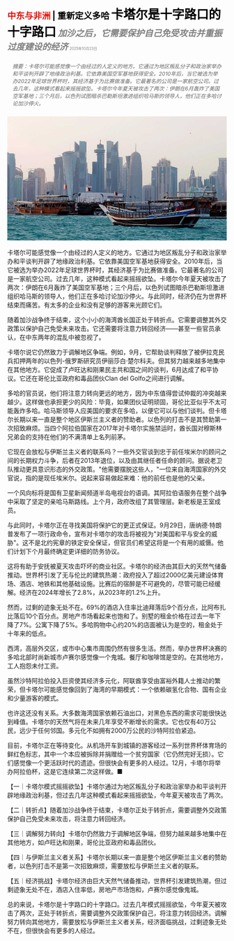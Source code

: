 <span style="color:#E3120B; font-size:14.9pt; font-weight:bold;">中东与非洲</span> <span style="color:#000000; font-size:14.9pt; font-weight:bold;">| 重新定义多哈</span>
<span style="color:#000000; font-size:21.0pt; font-weight:bold;">卡塔尔是十字路口的十字路口</span>
<span style="color:#808080; font-size:14.9pt; font-weight:bold; font-style:italic;">加沙之后，它需要保护自己免受攻击并重振过度建设的经济</span>
<span style="color:#808080; font-size:6.2pt;">2025年10月23日</span>

<div style="padding:8px 12px; color:#666; font-size:9.0pt; font-style:italic; margin:12px 0;">摘要：卡塔尔可能感觉像一个由经过的人定义的地方。它通过为地区叛乱分子和政治家举办和平谈判开辟了地缘政治利基。它依靠美国空军基地获得安全。2010年后，当它被选为举办2022年足球世界杯时，其经济基于为比赛做准备。它最著名的公司是一家航空公司。过去几年，这种模式看起来摇摇欲坠。卡塔尔今年夏天被攻击了两次：伊朗在6月轰炸了美国空军基地；三个月后，以色列试图暗杀巴勒斯坦激进组织哈马斯的领导人，他们正在多哈讨论加沙停火。</div>

![](../images/031_Qatar_is_a_crossroads_at_a_crossroads/p0135_img01.jpeg)

卡塔尔可能感觉像一个由经过的人定义的地方。它通过为地区叛乱分子和政治家举办和平谈判开辟了地缘政治利基。它依靠美国空军基地获得安全。2010年后，当它被选为举办2022年足球世界杯时，其经济基于为比赛做准备。它最著名的公司是一家航空公司。过去几年，这种模式看起来摇摇欲坠。卡塔尔今年夏天被攻击了两次：伊朗在6月轰炸了美国空军基地；三个月后，以色列试图暗杀巴勒斯坦激进组织哈马斯的领导人，他们正在多哈讨论加沙停火。与此同时，经济仍在为世界杯结束而痛苦。有太多的企业和没有足够的游客来光顾它们。

随着加沙战争终于结束，这个小小的海湾酋长国正处于转折点。它需要调整其外交政策以保护自己免受未来攻击。它还需要将注意力转回经济——甚至一些官员承认，在中东两年的混乱中被忽视了。

卡塔尔说它仍然致力于调解地区争端。例如，9月，它帮助谈判释放了被伊拉克民兵扣押两年的以色列-俄罗斯研究员伊丽莎白·楚尔科夫。但其努力越来越多地集中在其他地方。它促成了卢旺达和刚果民主共和国之间的谈判，6月达成了和平协议。它还在哥伦比亚政府和毒品团伙Clan del Golfo之间进行调解。

多哈的官员说，他们将注意力转向更远的地方，因为中东值得尝试仲裁的冲突越来越少。这样做也承担更少的风险：毕竟，如果团伙证明顽固，哥伦比亚似乎不太可能轰炸多哈。哈马斯领导人应美国的要求在多哈，以便它可以与他们谈判。但卡塔尔长期以来一直是整个地区伊斯兰主义者的赞助者。以色列的打击不是其赞助第一次招致麻烦。当四个阿拉伯国家在2017年对卡塔尔实施禁运时，酋长国对穆斯林兄弟会的支持在他们的不满清单上名列前茅。

它现在会放松与伊斯兰主义者的联系吗？一些外交官谈到忠于前任埃米尔的顾问之间的长期权力斗争，后者在2013年退位，以及由其继任者任命的顾问。据说老卫队推动更具意识形态的外交政策。"他需要摆脱这些人，"一位来自海湾国家的外交官说，指的是现任埃米尔。说起来容易做起来难：他的前任也是他的父亲。

一个风向标将是国有卫星新闻频道半岛电视台的语调。其阿拉伯语服务在整个战争中采取了坚定的亲哈马斯路线。上个月，政府改组了其管理层。新老板是王室成员。

与此同时，卡塔尔正在寻找美国将保护它的更正式保证。9月29日，唐纳德·特朗普发布了一项行政命令，宣布对卡塔尔的攻击将被视为"对美国和平与安全的威胁"。这不是北约宪章的铁定安全保证，但官员们希望这将是一个有用的威慑。他们计划下个月最终确定更详细的防务协议。

这将有助于安抚被夏天攻击吓坏的商业社区。卡塔尔的经济由其巨大的天然气储备推动。世界杯引发了无与伦比的建筑热潮：政府投入了超过2000亿美元建设体育场、酒店、地铁和其他基础设施。比赛后的宿醉是不可避免的，尽管可能已经缓解。经济在2024年增长了2.8%，从2023年的1.2%上升。

然而，过剩的迹象无处不在。69%的酒店入住率比迪拜落后9个百分点，比阿布扎比落后10个百分点。房地产市场看起来也饱和了。别墅的租金价格在过去一年下降了7%。公寓下降了5%。多哈购物中心约20%的店面被认为是空的，租金处于十年来的低点。

西湾，高层外交区，或市中心集市周围仍然有很多生活。然而，举办世界杯决赛的多哈北部时尚新城市卢赛尔感觉像一个鬼城。餐厅和咖啡馆是空的。在其他地方，工人抱怨未付工资。

虽然沙特阿拉伯投入巨资使其经济多元化，阿联酋享受由富裕外籍人士推动的繁荣，但卡塔尔可能感觉像回到了海湾的早期模式：一个依赖碳氢化合物、国有企业和少量游客的模式。

也许这还没有关系。大多数海湾国家依赖石油出口，对黑色东西的需求可能很快达到峰值。卡塔尔的天然气将在未来几年享受不断增长的需求。它也仅有40万公民，远少于任何邻国。多元化不如拥有2000万公民的沙特阿拉伯紧迫。

目前，卡塔尔正在等待变化。从机场开车到城镇的游客经过一系列世界杯体育场的鲜红色标志，其中一个本应被拆除并捐赠给一个贫穷国家（它仍然完好无损）。它们感觉像一个更活跃时代的遗迹。但很快会有更多的人经过。12月，卡塔尔将举办阿拉伯杯，这是它连续第二次这样做。■

【一｜卡塔尔模式摇摇欲坠】卡塔尔通过为地区叛乱分子和政治家举办和平谈判开辟地缘政治利基，但过去几年这种模式看起来摇摇欲坠，今年夏天被攻击了两次。

【二｜转折点】随着加沙战争终于结束，卡塔尔正处于转折点，需要调整外交政策保护自己免受未来攻击，将注意力转回经济。

【三｜调解努力转向】卡塔尔仍然致力于调解地区争端，但努力越来越多地集中在其他地方，如卢旺达和刚果，哥伦比亚政府和毒品团伙。

【四｜与伊斯兰主义者关系】卡塔尔长期以来一直是整个地区伊斯兰主义者的赞助者，以色列打击不是第一次招致麻烦，需要放松与伊斯兰主义者的联系。

【五｜经济挑战】卡塔尔经济由巨大天然气储备推动，世界杯引发建筑热潮，但过剩迹象无处不在，酒店入住率低，房地产市场饱和，卢赛尔感觉像鬼城。

总的来说，卡塔尔是十字路口的十字路口。过去几年模式摇摇欲坠，今年夏天被攻击了两次，正处于转折点，需要调整外交政策保护自己，将注意力转回经济。调解努力转向其他地方，需要放松与伊斯兰主义者关系，经济面临挑战，过剩迹象无处不在，但很快会有更多的人经过。
